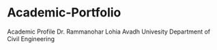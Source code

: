 # Academic-Portfolio
Academic Profile
Dr. Rammanohar Lohia Avadh Univesity
Department of Civil Engineering
